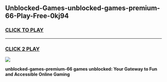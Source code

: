 
## Unblocked-Games-unblocked-games-premium-66-Play-Free-0kj94
<h3>
<a href="https://premium76.site?title=unblocked-games-premium-66&ref=18A1">CLICK TO PLAY</a></h3>
<hr>

<h3>
<a href="https://premium76.site?title=unblocked-games-premium-66&ref=18A1">CLICK 2 PLAY</a>
  
</h3>

<a href="https://premium76.site?title=unblocked-games-premium-66&ref=18A1"><img src="https://clearcache.store/games.png"></a>


**unblocked-games-premium-66 games unblocked: Your Gateway to Fun and Accessible Online Gaming**
